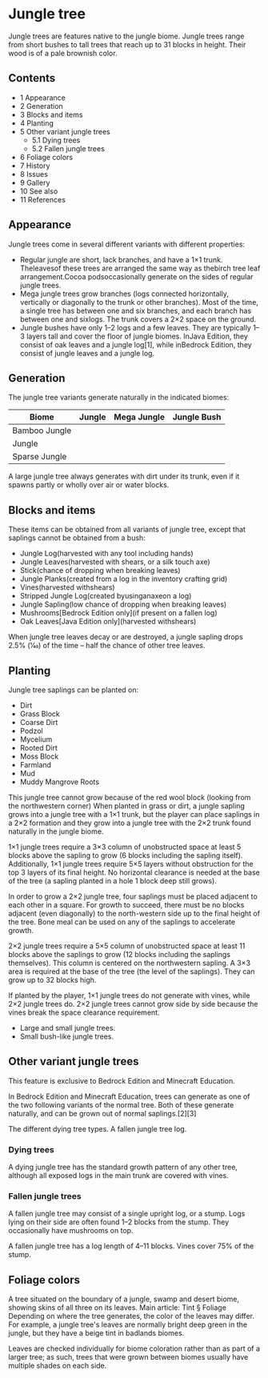 # Jungle tree
Jungle trees are features native to the jungle biome. Jungle trees range from short bushes to tall trees that reach up to 31 blocks in height. Their wood is of a pale brownish color.

## Contents
- 1 Appearance
- 2 Generation
- 3 Blocks and items
- 4 Planting
- 5 Other variant jungle trees
	- 5.1 Dying trees
	- 5.2 Fallen jungle trees
- 6 Foliage colors
- 7 History
- 8 Issues
- 9 Gallery
- 10 See also
- 11 References

## Appearance
Jungle trees come in several different variants with different properties:

- Regular jungle are short, lack branches, and have a 1×1 trunk. Theleavesof these trees are arranged the same way as thebirch tree leaf arrangement.Cocoa podsoccasionally generate on the sides of regular jungle trees.
- Mega jungle trees grow branches (logs connected horizontally, vertically or diagonally to the trunk or other branches). Most of the time, a single tree has between one and six branches, and each branch has between one and sixlogs. The trunk covers a 2×2 space on the ground.
- Jungle bushes have only 1–2 logs and a few leaves. They are typically 1–3 layers tall and cover the floor of jungle biomes. InJava Edition, they consist of oak leaves and a jungle log[1], while inBedrock Edition, they consist of jungle leaves and a jungle log.

## Generation
The jungle tree variants generate naturally in the indicated biomes:

| Biome         | Jungle | Mega Jungle | Jungle Bush |
|---------------|--------|-------------|-------------|
| Bamboo Jungle |        |             |             |
| Jungle        |        |             |             |
| Sparse Jungle |        |             |             |

A large jungle tree always generates with dirt under its trunk, even if it spawns partly or wholly over air or water blocks.

## Blocks and items
These items can be obtained from all variants of jungle tree, except that saplings cannot be obtained from a bush:

- Jungle Log(harvested with any tool including hands)
- Jungle Leaves(harvested with shears, or a silk touch axe)
- Stick(chance of dropping when breaking leaves)
- Jungle Planks(created from a log in the inventory crafting grid)
- Vines(harvested withshears)
- Stripped Jungle Log(created byusinganaxeon a log)
- Jungle Sapling(low chance of dropping when breaking leaves)
- Mushrooms‌[Bedrock Edition  only](if present on a fallen log)
- Oak Leaves‌[Java Edition  only](harvested withshears)

When jungle tree leaves decay or are destroyed, a jungle sapling drops 2.5% (1⁄40) of the time – half the chance of other tree leaves.

## Planting
Jungle tree saplings can be planted on:

- Dirt
- Grass Block
- Coarse Dirt
- Podzol
- Mycelium
- Rooted Dirt
- Moss Block
- Farmland
- Mud
- Muddy Mangrove Roots

This jungle tree cannot grow because of the red wool block (looking from the northwestern corner)
When planted in grass or dirt, a jungle sapling grows into a jungle tree with a 1×1 trunk, but the player can place saplings in a 2×2 formation and they grow into a jungle tree with the 2×2 trunk found naturally in the jungle biome.

1×1 jungle trees require a 3×3 column of unobstructed space at least 5 blocks above the sapling to grow (6 blocks including the sapling itself). Additionally, 1×1 jungle trees require 5×5 layers without obstruction for the top 3 layers of its final height. No horizontal clearance is needed at the base of the tree (a sapling planted in a hole 1 block deep still grows).

In order to grow a 2×2 jungle tree, four saplings must be placed adjacent to each other in a square. For growth to succeed, there must be no blocks adjacent (even diagonally) to the north-western side up to the final height of the tree. Bone meal can be used on any of the saplings to accelerate growth.

2×2 jungle trees require a 5×5 column of unobstructed space at least 11 blocks above the saplings to grow (12 blocks including the saplings themselves). This column is centered on the northwestern sapling. A 3×3 area is required at the base of the tree (the level of the saplings). They can grow up to 32 blocks high.

If planted by the player, 1×1 jungle trees do not generate with vines, while 2×2 jungle trees do. 2×2 jungle trees cannot grow side by side because the vines break the space clearance requirement.

- Large and small jungle trees.
- Small bush-like jungle trees.

## Other variant jungle trees

  

This feature is exclusive to  Bedrock Edition and  Minecraft Education. 


In Bedrock Edition and Minecraft Education, trees can generate as one of the two following variants of the normal tree. Both of these generate naturally, and can be grown out of normal saplings.[2][3]

The different dying tree types.
A fallen jungle tree log.
### Dying trees
A dying jungle tree has the standard growth pattern of any other tree, although all exposed logs in the main trunk are covered with vines.

### Fallen jungle trees
A fallen jungle tree may consist of a single upright log, or a stump. Logs lying on their side are often found 1–2 blocks from the stump. They occasionally have mushrooms on top.

A fallen jungle tree has a log length of 4–11 blocks. Vines cover 75% of the stump.


## Foliage colors
A tree situated on the boundary of a jungle, swamp and desert biome, showing skins of all three on its leaves.
Main article: Tint § Foliage
Depending on where the tree generates, the color of the leaves may differ. For example, a jungle tree's leaves are normally bright deep green in the jungle, but they have a beige tint in badlands biomes.

Leaves are checked individually for biome coloration rather than as part of a larger tree; as such, trees that were grown between biomes usually have multiple shades on each side.

